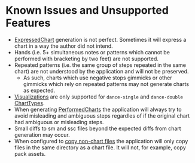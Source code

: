 # Known Issues and Unsupported Features

- [ExpressedChart](https://github.com/PerryAsleep/StepManiaLibrary/blob/main/StepManiaLibrary/docs/ExpressedChart.md) generation is not perfect. Sometimes it will express a chart in a way the author did not intend.
- Hands (i.e. 5+ simultaneous notes or patterns which cannot be performed with bracketing by two feet) are not supported.
- Repeated patterns (i.e. the same group of steps repeated in the same chart) are not understood by the application and will not be preserved.
	- As such, charts which use negative stops gimmicks or other gimmicks which rely on repeated patterns may not generate charts as expected.
- [Visualizations](Visualizations.md) are only supported for `dance-single` and `dance-double` [ChartTypes](https://github.com/PerryAsleep/StepManiaLibrary/blob/main/StepManiaLibrary/docs/ChartType.md).
- When generating [PerformedCharts](https://github.com/PerryAsleep/StepManiaLibrary/blob/main/StepManiaLibrary/docs/PerformedChart.md) the application will always try to avoid misleading and ambiguous steps regardles of if the original chart had ambiguous or misleading steps.
- Small diffs to sm and ssc files beyond the expected diffs from chart generation may occur.
- When configured to [copy non-chart files](Config.md/#output) the application will only copy files in the same directory as a chart file. It will not, for example, copy pack assets.